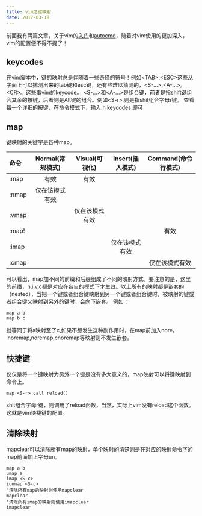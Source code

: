 ```yaml
---
title: vim之键映射
date: 2017-03-18
---
```

前面我有两篇文章，关于vim的[入门](http://muyizixiu.cn/2015/12/08/vim/)和[autocmd](http://muyizixiu.cn/2016/10/10/vim-autocmd/)，随着对vim使用的更加深入，vim的配置便不得不提了！

## keycodes
在vim脚本中，键的映射总是伴随着一些奇怪的符号！例如\<TAB\>,\<ESC\>这些从字面上可以揣测出来的tab键和esc键，还有些难以猜测的，\<S-...\>,\<A-...\>,\<CR\>。这些事vim的keycode。
\<S-...\>和\<A-...\>是组合键，前者是指shift键组合其余的按键，后者则是Alt键的组合。例如\<S-r\>,则是指shit组合字母r键。
查看每一个详细的按键，在命令模式下，输入:h keycodes 即可

## map
键映射的关键字是各种map。

|命令    |Normal(常规模式)|Visual(可视化)|Insert(插入模式)|Command(命令行模式)|
|:-------|:--------------:|:------------:|:--------------:|:------------------:|
|:map    | 有效           |   有效       |                |                    |
|:nmap   | 仅在该模式有效 |              |                |                    |
|:vmap   |                |仅在该模式有效|                |                    |
|:map!   |                |              |                |             有效   |
|:imap   |                |              |  仅在该模式有效|                    |    
|:cmap   |                |              |                | 仅在该模式有效     |

可以看出，map加不同的前缀和后缀组成了不同的映射方式。要注意的是，这里的前缀，n,i,v,c都是对应在各自的模式下才生效。以上所有的映射都是嵌套的（nested），当把一个键或者组合键映射到另一个键或者组合键时，被映射的键或者组合键又映射到另外的键时，会向下嵌套。
例如：

```
map a b
map b c
```
就等同于将a映射至了c,如果不想发生这种副作用时，在map前加入nore。inoremap,noremap,cnoremap等映射则不发生嵌套。

## 快捷键
仅仅是将一个键映射为另外一个键是没有多大意义的，map映射可以将键映射到命令上。

```
map <S-r> call reload()
```
shit组合字母r键，则调用了reload函数，当然，实际上vim没有reload这个函数。
这就是vim快捷键的配置。

## 清除映射
mapclear可以清除所有map的映射，单个映射的清楚则是在对应的映射命令字的map前面加上字母un。

```
map a b
umap a
imap <S-c>
iunmap <S-c>
"清除所有map的映射则使用mapclear
mapclear
"清除所有imap的映射则使用imapclear
imapclear
```
